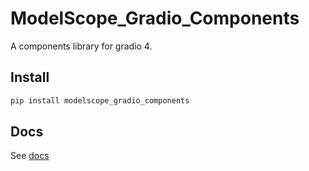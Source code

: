 # ModelScope_Gradio_Components

A components library for gradio 4.

## Install

```sh
pip install modelscope_gradio_components
```

## Docs

See [docs](https://modelscope.cn/studios/modelscope/modelscope_gradio_components/summary)

